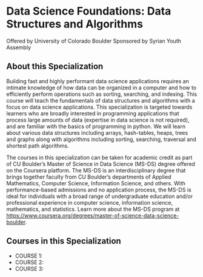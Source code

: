 # Data Science Foundations: Data Structures and Algorithms
Offered by University of Colorado Boulder
Sponsored by Syrian Youth Assembly
## About this Specialization
Building fast and highly performant data science applications requires an intimate knowledge of how data can be organized in a computer and how to efficiently perform operations such as sorting, searching, and indexing. This course will teach the fundamentals of data structures and algorithms with a focus on data science applications. This specialization is targeted towards learners who are broadly interested in programming applications that process large amounts of data (expertise in data science is not required), and are familiar with the basics of programming in python. We will learn about various data structures including arrays, hash-tables, heaps, trees and graphs along with algorithms including sorting, searching, traversal and shortest path algorithms. 

The courses in this specialization can be taken for academic credit as part of CU Boulder’s Master of Science in Data Science (MS-DS) degree offered on the Coursera platform. The MS-DS is an interdisciplinary degree that brings together faculty from CU Boulder’s departments of Applied Mathematics, Computer Science, Information Science, and others. With performance-based admissions and no application process, the MS-DS is ideal for individuals with a broad range of undergraduate education and/or professional experience in computer science, information science, mathematics, and statistics. Learn more about the MS-DS program at https://www.coursera.org/degrees/master-of-science-data-science-boulder.

## Courses in this Specialization
* COURSE 1:
* COURSE 2:
* COURSE 3:
